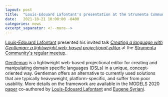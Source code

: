 ```yaml
---
layout: post
title:  "Louis-Edouard Lafontant's presentation at the Strumenta Community's meetup"
date:   2021-10-21 10:00:00 -0400
categories: news
excerpt_separator: <!--more-->
---
```


[Louis-Edouard Lafontant](http://www-ens.iro.umontreal.ca/~lafontle/) presented his invited talk [_Creating a language with Gentleman: a lightweight web-based projectional editor_](https://strumenta.community/meetup/virtual-meetup-louis-edouard-lafontant/) at the [Strumenta Community's regular meetup](https://strumenta.community/meetup/). 

[Gentleman](https://github.com/geodes-sms/gentleman) is a lightweight web-based projectional editor for creating and manipulating domain specific languages (DSLs) in a unique, concept-oriented way. Gentleman offers an alternative to currently used solutions that are typically heavyweight, platform-specific, and suffer from poor usability. More details on the framework are available in the MODELS 2020 [paper](https://dl.acm.org/doi/10.1145/3417990.3421998) co-authored by [Louis-Edouard Lafontant](http://www-ens.iro.umontreal.ca/~lafontle/) and [Eugene Syriani](http://www-ens.iro.umontreal.ca/~syriani/).
